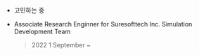 
- 고민하는 중

- Associate Research Enginner for Suresofttech Inc. Simulation Development Team
    > 2022 1 September ~ 
<!---
RafesiA/RafesiA is a ✨ special ✨ repository because its `README.md` (this file) appears on your GitHub profile.
You can click the Preview link to take a look at your changes.
--->
